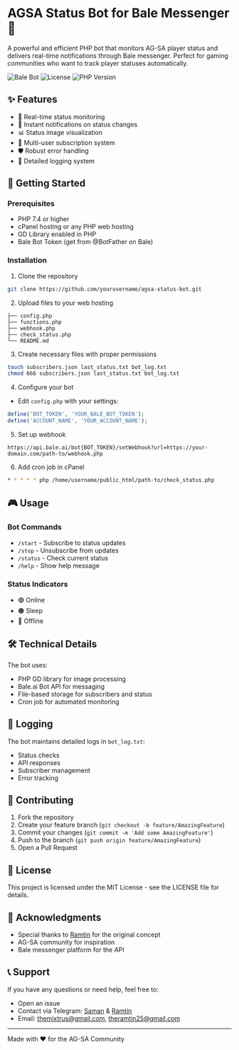 # AGSA Status Bot for Bale Messenger 🤖

A powerful and efficient PHP bot that monitors AG-SA player status and delivers real-time notifications through Bale messenger. Perfect for gaming communities who want to track player statuses automatically.

![Bale Bot](https://img.shields.io/badge/Bale-Bot-blue)
![License](https://img.shields.io/badge/license-MIT-green)
![PHP Version](https://img.shields.io/badge/PHP-%3E%3D7.4-purple)

## ✨ Features

- 🔄 Real-time status monitoring
- 🔔 Instant notifications on status changes
- 📊 Status image visualization
- 👥 Multi-user subscription system
- 🛡️ Robust error handling
- 📝 Detailed logging system

## 🚀 Getting Started

### Prerequisites

- PHP 7.4 or higher
- cPanel hosting or any PHP web hosting
- GD Library enabled in PHP
- Bale Bot Token (get from @BotFather on Bale)

### Installation

1. Clone the repository
```bash
git clone https://github.com/yourusername/agsa-status-bot.git
```

2. Upload files to your web hosting
```
├── config.php
├── functions.php
├── webhook.php
├── check_status.php
└── README.md
```

3. Create necessary files with proper permissions
```bash
touch subscribers.json last_status.txt bot_log.txt
chmod 666 subscribers.json last_status.txt bot_log.txt
```

4. Configure your bot
- Edit `config.php` with your settings:
```php
define('BOT_TOKEN', 'YOUR_BALE_BOT_TOKEN');
define('ACCOUNT_NAME', 'YOUR_ACCOUNT_NAME');
```

5. Set up webhook
```
https://api.bale.ai/bot{BOT_TOKEN}/setWebhook?url=https://your-domain.com/path-to/webhook.php
```

6. Add cron job in cPanel
```bash
* * * * * php /home/username/public_html/path-to/check_status.php
```

## 🎮 Usage

### Bot Commands
- `/start` - Subscribe to status updates
- `/stop` - Unsubscribe from updates
- `/status` - Check current status
- `/help` - Show help message

### Status Indicators
- 🟢 Online
- 🟠 Sleep
- 🔴 Offline

## 🛠️ Technical Details

The bot uses:
- PHP GD library for image processing
- Bale.ai Bot API for messaging
- File-based storage for subscribers and status
- Cron job for automated monitoring

## 📝 Logging

The bot maintains detailed logs in `bot_log.txt`:
- Status checks
- API responses
- Subscriber management
- Error tracking

## 🤝 Contributing

1. Fork the repository
2. Create your feature branch (`git checkout -b feature/AmazingFeature`)
3. Commit your changes (`git commit -m 'Add some AmazingFeature'`)
4. Push to the branch (`git push origin feature/AmazingFeature`)
5. Open a Pull Request

## 📜 License

This project is licensed under the MIT License - see the LICENSE file for details.

## 🙏 Acknowledgments

- Special thanks to [Ramtin](https://github.com/AqaRamtin) for the original concept
- AG-SA community for inspiration
- Bale messenger platform for the API

## 📞 Support

If you have any questions or need help, feel free to:
- Open an issue
- Contact via Telegram: [Saman](https://t.me/mixtrus) & [Ramtin](https://t.me/AghaRamtin)
- Email: themixtrus@gmail.com, theramtin25@gmail.com

---

Made with ❤️ for the AG-SA Community
